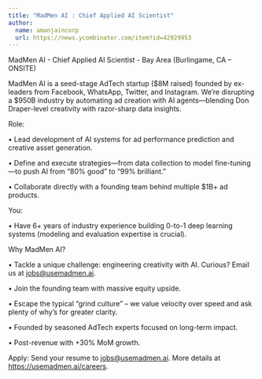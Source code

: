 ```yaml
---
title: "MadMen AI : Chief Applied AI Scientist"
author:
  name: amanjaincorp
  url: https://news.ycombinator.com/item?id=42929953
---
```

MadMen AI - Chief Applied AI Scientist - Bay Area (Burlingame, CA – ONSITE)

MadMen AI is a seed-stage AdTech startup ($8M raised) founded by ex-leaders from Facebook, WhatsApp, Twitter, and Instagram. We’re disrupting a $950B industry by automating ad creation with AI agents—blending Don Draper-level creativity with razor-sharp data insights.

Role:

• Lead development of AI systems for ad performance prediction and creative asset generation.

• Define and execute strategies—from data collection to model fine-tuning—to push AI from “80% good” to “99% brilliant.”

• Collaborate directly with a founding team behind multiple $1B+ ad products.

You:

• Have 6+ years of industry experience building 0-to-1 deep learning systems (modeling and evaluation expertise is crucial).

Why MadMen AI?

• Tackle a unique challenge: engineering creativity with AI. Curious? Email us at jobs@usemadmen.ai.

• Join the founding team with massive equity upside.

• Escape the typical “grind culture” – we value velocity over speed and ask plenty of why’s for greater clarity.

• Founded by seasoned AdTech experts focused on long-term impact.

• Post-revenue with +30% MoM growth.

Apply:
Send your resume to jobs@usemadmen.ai.
More details at <a href="https:&#x2F;&#x2F;usemadmen.ai&#x2F;careers" rel="nofollow">https:&#x2F;&#x2F;usemadmen.ai&#x2F;careers</a>.
<JobApplication />
